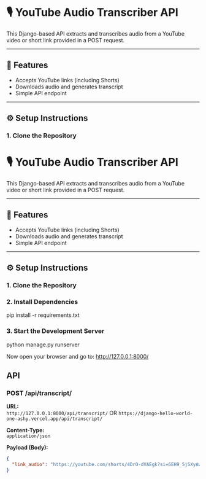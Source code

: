# 🎙️ YouTube Audio Transcriber API

This Django-based API extracts and transcribes audio from a YouTube video or short link provided in a POST request.

---

## 🚀 Features

- Accepts YouTube links (including Shorts)
- Downloads audio and generates transcript
- Simple API endpoint

---

## ⚙️ Setup Instructions

### 1. Clone the Repository

# 🎙️ YouTube Audio Transcriber API

This Django-based API extracts and transcribes audio from a YouTube video or short link provided in a POST request.

---

## 🚀 Features

- Accepts YouTube links (including Shorts)
- Downloads audio and generates transcript
- Simple API endpoint

---

## ⚙️ Setup Instructions

### 1. Clone the Repository

### 2. Install Dependencies
pip install -r requirements.txt

### 3. Start the Development Server
python manage.py runserver


Now open your browser and go to:
http://127.0.0.1:8000/

## API 
### POST /api/transcript/
**URL:**  
`http://127.0.0.1:8000/api/transcript/` OR
`https://django-hello-world-one-ashy.vercel.app/api/transcript/`

**Content-Type:**  
`application/json`

**Payload (Body):**
```json
{
  "link_audio": "https://youtube.com/shorts/4DrO-dVAEgk?si=6EH9_5jSXyAwnpUf](https://www.voiptroubleshooter.com/open_speech/american/OSR_us_000_0030_8k.wav"
}
```




